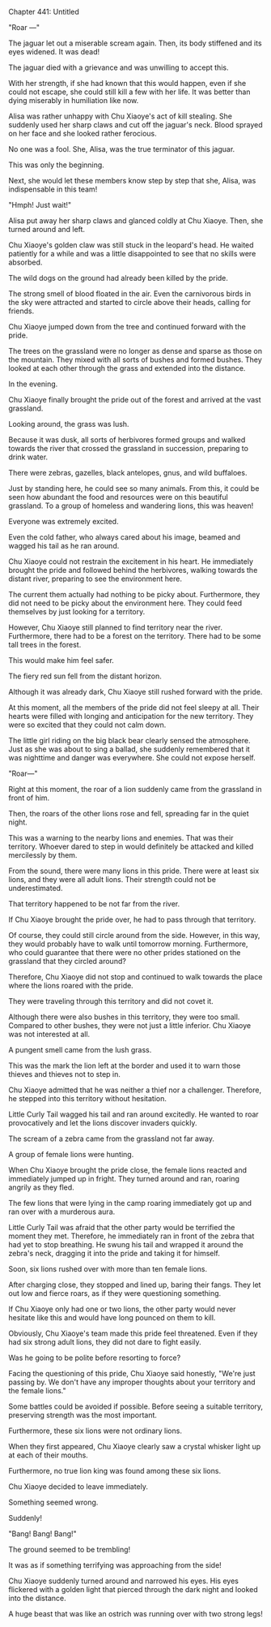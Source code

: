 Chapter 441: Untitled

"Roar —"

The jaguar let out a miserable scream again. Then, its body stiffened and its eyes widened. It was dead\!

The jaguar died with a grievance and was unwilling to accept this.

With her strength, if she had known that this would happen, even if she could not escape, she could still kill a few with her life. It was better than dying miserably in humiliation like now.

Alisa was rather unhappy with Chu Xiaoye's act of kill stealing. She suddenly used her sharp claws and cut off the jaguar's neck. Blood sprayed on her face and she looked rather ferocious.

No one was a fool. She, Alisa, was the true terminator of this jaguar.

This was only the beginning.

Next, she would let these members know step by step that she, Alisa, was indispensable in this team\!

"Hmph\! Just wait\!"

Alisa put away her sharp claws and glanced coldly at Chu Xiaoye. Then, she turned around and left.

Chu Xiaoye's golden claw was still stuck in the leopard's head. He waited patiently for a while and was a little disappointed to see that no skills were absorbed.

The wild dogs on the ground had already been killed by the pride.

The strong smell of blood floated in the air. Even the carnivorous birds in the sky were attracted and started to circle above their heads, calling for friends.

Chu Xiaoye jumped down from the tree and continued forward with the pride.

The trees on the grassland were no longer as dense and sparse as those on the mountain. They mixed with all sorts of bushes and formed bushes. They looked at each other through the grass and extended into the distance.

In the evening.

Chu Xiaoye finally brought the pride out of the forest and arrived at the vast grassland.

Looking around, the grass was lush.

Because it was dusk, all sorts of herbivores formed groups and walked towards the river that crossed the grassland in succession, preparing to drink water.

There were zebras, gazelles, black antelopes, gnus, and wild buffaloes.

Just by standing here, he could see so many animals. From this, it could be seen how abundant the food and resources were on this beautiful grassland. To a group of homeless and wandering lions, this was heaven\!

Everyone was extremely excited.

Even the cold father, who always cared about his image, beamed and wagged his tail as he ran around.

Chu Xiaoye could not restrain the excitement in his heart. He immediately brought the pride and followed behind the herbivores, walking towards the distant river, preparing to see the environment here.

The current them actually had nothing to be picky about. Furthermore, they did not need to be picky about the environment here. They could feed themselves by just looking for a territory.

However, Chu Xiaoye still planned to find territory near the river. Furthermore, there had to be a forest on the territory. There had to be some tall trees in the forest.

This would make him feel safer.

The fiery red sun fell from the distant horizon.

Although it was already dark, Chu Xiaoye still rushed forward with the pride.

At this moment, all the members of the pride did not feel sleepy at all. Their hearts were filled with longing and anticipation for the new territory. They were so excited that they could not calm down.

The little girl riding on the big black bear clearly sensed the atmosphere. Just as she was about to sing a ballad, she suddenly remembered that it was nighttime and danger was everywhere. She could not expose herself.

"Roar—"

Right at this moment, the roar of a lion suddenly came from the grassland in front of him.

Then, the roars of the other lions rose and fell, spreading far in the quiet night.

This was a warning to the nearby lions and enemies. That was their territory. Whoever dared to step in would definitely be attacked and killed mercilessly by them.

From the sound, there were many lions in this pride. There were at least six lions, and they were all adult lions. Their strength could not be underestimated.

That territory happened to be not far from the river.

If Chu Xiaoye brought the pride over, he had to pass through that territory.

Of course, they could still circle around from the side. However, in this way, they would probably have to walk until tomorrow morning. Furthermore, who could guarantee that there were no other prides stationed on the grassland that they circled around?

Therefore, Chu Xiaoye did not stop and continued to walk towards the place where the lions roared with the pride.

They were traveling through this territory and did not covet it.

Although there were also bushes in this territory, they were too small. Compared to other bushes, they were not just a little inferior. Chu Xiaoye was not interested at all.

A pungent smell came from the lush grass.

This was the mark the lion left at the border and used it to warn those thieves and thieves not to step in.

Chu Xiaoye admitted that he was neither a thief nor a challenger. Therefore, he stepped into this territory without hesitation.

Little Curly Tail wagged his tail and ran around excitedly. He wanted to roar provocatively and let the lions discover invaders quickly.

The scream of a zebra came from the grassland not far away.

A group of female lions were hunting.

When Chu Xiaoye brought the pride close, the female lions reacted and immediately jumped up in fright. They turned around and ran, roaring angrily as they fled.

The few lions that were lying in the camp roaring immediately got up and ran over with a murderous aura.

Little Curly Tail was afraid that the other party would be terrified the moment they met. Therefore, he immediately ran in front of the zebra that had yet to stop breathing. He swung his tail and wrapped it around the zebra's neck, dragging it into the pride and taking it for himself.

Soon, six lions rushed over with more than ten female lions.

After charging close, they stopped and lined up, baring their fangs. They let out low and fierce roars, as if they were questioning something.

If Chu Xiaoye only had one or two lions, the other party would never hesitate like this and would have long pounced on them to kill.

Obviously, Chu Xiaoye's team made this pride feel threatened. Even if they had six strong adult lions, they did not dare to fight easily.

Was he going to be polite before resorting to force?

Facing the questioning of this pride, Chu Xiaoye said honestly, "We're just passing by. We don't have any improper thoughts about your territory and the female lions."

Some battles could be avoided if possible. Before seeing a suitable territory, preserving strength was the most important.

Furthermore, these six lions were not ordinary lions.

When they first appeared, Chu Xiaoye clearly saw a crystal whisker light up at each of their mouths.

Furthermore, no true lion king was found among these six lions.

Chu Xiaoye decided to leave immediately.

Something seemed wrong.

Suddenly\!

"Bang\! Bang\! Bang\!"

The ground seemed to be trembling\!

It was as if something terrifying was approaching from the side\!

Chu Xiaoye suddenly turned around and narrowed his eyes. His eyes flickered with a golden light that pierced through the dark night and looked into the distance.

A huge beast that was like an ostrich was running over with two strong legs\!
